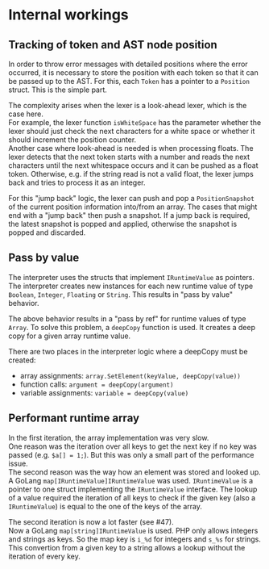 # Internal workings

## Tracking of token and AST node position
In order to throw error messages with detailed positions where the error occurred, it is necessary to store the position with each token so that it can be passed up to the AST.
For this, each `Token` has a pointer to a `Position` struct.
This is the simple part.

The complexity arises when the lexer is a look-ahead lexer, which is the case here.  
For example, the lexer function `isWhiteSpace` has the parameter whether the lexer should just check the next characters for a white space or whether it should increment the position counter.  
Another case where look-ahead is needed is when processing floats. The lexer detects that the next token starts with a number and reads the next characters until the next whitespace occurs and it can be pushed as a float token. Otherwise, e.g. if the string read is not a valid float, the lexer jumps back and tries to process it as an integer.

For this "jump back" logic, the lexer can push and pop a `PositionSnapshot` of the current position information into/from an array.
The cases that might end with a "jump back" then push a snapshot. If a jump back is required, the latest snapshot is popped and applied, otherwise the snapshot is popped and discarded.

## Pass by value
The interpreter uses the structs that implement `IRuntimeValue` as pointers.
The interpreter creates new instances for each new runtime value of type `Boolean`, `Integer`, `Floating` or `String`.
This results in "pass by value" behavior.

The above behavior results in a "pass by ref" for runtime values of type `Array`.
To solve this problem, a `deepCopy` function is used.
It creates a deep copy for a given array runtime value.

There are two places in the interpreter logic where a deepCopy must be created:
- array assignments: `array.SetElement(keyValue, deepCopy(value))`
- function calls: `argument = deepCopy(argument)`
- variable assignments: `variable = deepCopy(value)`

## Performant runtime array
In the first iteration, the array implementation was very slow.  
One reason was the iteration over all keys to get the next key if no key was passed (e.g. `$a[] = 1;`).
But this was only a small part of the performance issue.  
The second reason was the way how an element was stored and looked up.
A GoLang `map[IRuntimeValue]IRuntimeValue` was used.
`IRuntimeValue` is a pointer to one struct implementing the `IRuntimeValue` interface.
The lookup of a value required the iteration of all keys to check if the given key (also a `IRuntimeValue`) is equal to the one of the keys of the array.

The second iteration is now a lot faster (see #47).  
Now a GoLang `map[string]IRuntimeValue` is used.
PHP only allows integers and strings as keys.
So the map key is `i_%d` for integers and `s_%s` for strings.
This convertion from a given key to a string allows a lookup without the iteration of every key.